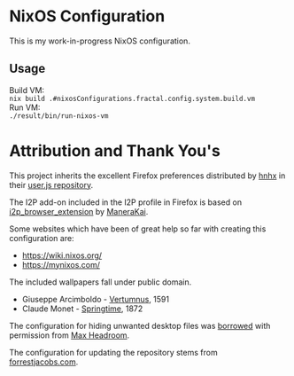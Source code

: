# NixOS Configuration
This is my work-in-progress NixOS configuration.

## Usage
Build VM:  
`nix build .#nixosConfigurations.fractal.config.system.build.vm`  
Run VM:  
`./result/bin/run-nixos-vm`

# Attribution and Thank You's
This project inherits the excellent Firefox preferences distributed by
[hnhx](https://github.com/hnhx) in their
[user.js repository](https://github.com/hnhx/user.js).

The I2P add-on included in the I2P profile in Firefox is based on
[i2p_browser_extension](https://github.com/ManeraKai/i2p_browser_extension) by
[ManeraKai](https://github.com/ManeraKai).

Some websites which have been of great help so far with creating this
configuration are:

- https://wiki.nixos.org/
- https://mynixos.com/

The included wallpapers fall under public domain.

- Giuseppe Arcimboldo -
  [Vertumnus](https://en.wikipedia.org/wiki/Vertumnus_(Arcimboldo)), 1591
- Claude Monet - [Springtime](https://www.wikidata.org/wiki/Q7581196), 1872

The configuration for hiding unwanted desktop files was
[borrowed](https://forge.privatevoid.net/max/config/src/commit/502ed1151a5d71934d84728246300630f4577e1b/modules/desktop/hidden-apps.nix)
with permission
from [Max Headroom](https://github.com/max-privatevoid).

The configuration for updating the repository stems from
[forrestjacobs.com](https://github.com/forrestjacobs/forrestjacobs.com).

